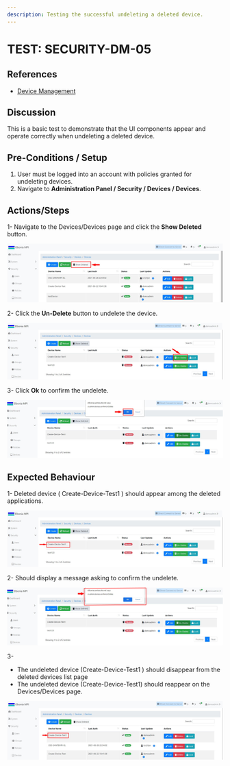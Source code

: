 ```yaml
---
description: Testing the successful undeleting a deleted device.
---
```


# TEST: SECURITY-DM-05

## References

* [Device Management](broken-reference)

## Discussion

This is a basic test to demonstrate that the UI components appear and operate correctly when undeleting  a deleted device.

## **Pre-Conditions / Setup**

1. User must be logged into an account with policies granted for undeleting devices.
2. Navigate to **Administration Panel / Security / Devices / Devices**.

## Actions/Steps

1- Navigate to the Devices/Devices page and click the **Show Deleted** button.

![](<../../../../../../../.gitbook/assets/14 (2).jpg>)

2- Click the **Un-Delete** button to undelete the device.

![](../../../../../../../.gitbook/assets/15-1.jpg)

3- Click  **Ok** to confirm the undelete.

![](<../../../../../../../.gitbook/assets/16-1 (1).jpg>)

## Expected Behaviour

1- Deleted device ( Create-Device-Test1 ) should appear among the deleted applications.

![](<../../../../../../../.gitbook/assets/15 (3).jpg>)

2- Should display a message asking to confirm the undelete.

![](<../../../../../../../.gitbook/assets/16 (2).jpg>)

3-

* The undeleted device (Create-Device-Test1 ) should disappear from the deleted devices list page&#x20;
* The undeleted device (Create-Device-Test1) should reappear on the Devices/Devices page.

![](<../../../../../../../.gitbook/assets/17 (2).jpg>)
